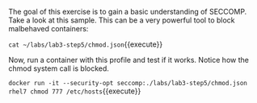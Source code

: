 The goal of this exercise is to gain a basic understanding of SECCOMP. Take a look at this sample. This can be a very powerful tool to block malbehaved containers:

``cat ~/labs/lab3-step5/chmod.json``{{execute}}


Now, run a container with this profile and test if it works. Notice how the chmod system call is blocked.

``docker run -it --security-opt seccomp:./labs/lab3-step5/chmod.json rhel7 chmod 777 /etc/hosts``{{execute}}

